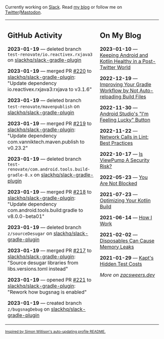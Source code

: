 Currently working on [Slack](https://slack.com/). Read [my blog](https://zacsweers.dev/) or follow me on [Twitter](https://twitter.com/ZacSweers)/[Mastodon](https://hachyderm.io/@ZacSweers).

<table><tr><td valign="top" width="60%">

## GitHub Activity
<!-- githubActivity starts -->
**2023-01-19** — deleted branch `test-renovate/io.reactivex.rxjava3` on [slackhq/slack-gradle-plugin](https://github.com/slackhq/slack-gradle-plugin)

**2023-01-19** — merged PR [#220](https://github.com/slackhq/slack-gradle-plugin/pull/220) to [slackhq/slack-gradle-plugin](https://github.com/slackhq/slack-gradle-plugin): "Update dependency io.reactivex.rxjava3:rxjava to v3.1.6"

**2023-01-19** — deleted branch `test-renovate/mavenpublish` on [slackhq/slack-gradle-plugin](https://github.com/slackhq/slack-gradle-plugin)

**2023-01-19** — merged PR [#219](https://github.com/slackhq/slack-gradle-plugin/pull/219) to [slackhq/slack-gradle-plugin](https://github.com/slackhq/slack-gradle-plugin): "Update dependency com.vanniktech.maven.publish to v0.23.2"

**2023-01-19** — deleted branch `test-renovate/com.android.tools.build-gradle-8.x` on [slackhq/slack-gradle-plugin](https://github.com/slackhq/slack-gradle-plugin)

**2023-01-19** — merged PR [#218](https://github.com/slackhq/slack-gradle-plugin/pull/218) to [slackhq/slack-gradle-plugin](https://github.com/slackhq/slack-gradle-plugin): "Update dependency com.android.tools.build:gradle to v8.0.0-beta01"

**2023-01-19** — deleted branch `z/sourceDesugar` on [slackhq/slack-gradle-plugin](https://github.com/slackhq/slack-gradle-plugin)

**2023-01-19** — merged PR [#217](https://github.com/slackhq/slack-gradle-plugin/pull/217) to [slackhq/slack-gradle-plugin](https://github.com/slackhq/slack-gradle-plugin): "Source desugar libraries from libs.versions.toml instead"

**2023-01-19** — opened PR [#221](https://github.com/slackhq/slack-gradle-plugin/pull/221) to [slackhq/slack-gradle-plugin](https://github.com/slackhq/slack-gradle-plugin): "Rework how bugsnag is enabled"

**2023-01-19** — created branch `z/bugsnagDebug` on [slackhq/slack-gradle-plugin](https://github.com/slackhq/slack-gradle-plugin)
<!-- githubActivity ends -->
</td><td valign="top" width="40%">

## On My Blog
<!-- blog starts -->
**2023-01-10** — [Keeping Android and Kotlin Healthy in a Post-Twitter World](https://www.zacsweers.dev/keeping-android-healthy/)

**2022-12-19** — [Improving Your Gradle Workflow by Not Auto-reloading Build Files](https://www.zacsweers.dev/improving-your-workflow-by-not-auto-reloading-build-files/)

**2022-11-30** — [Android Studio's "I'm Feeling Lucky" Button](https://www.zacsweers.dev/android-studios-im-feeling-lucky-button/)

**2022-11-22** — [Network Calls in Lint: Best Practices](https://www.zacsweers.dev/network-calls-in-lint-best-practices/)

**2022-10-17** — [Is ViewPump A Security Risk?](https://www.zacsweers.dev/is-viewpump-a-security-risk/)

**2022-05-23** — [You Are Not Blocked](https://www.zacsweers.dev/you-are-not-blocked/)

**2021-07-23** — [Optimizing Your Kotlin Build](https://www.zacsweers.dev/optimizing-your-kotlin-build/)

**2021-06-14** — [How I Work](https://www.zacsweers.dev/how-i-work/)

**2021-02-02** — [Disposables Can Cause Memory Leaks](https://www.zacsweers.dev/disposables-can-cause-memory-leaks/)

**2021-01-29** — [Kapt's Hidden Test Costs](https://www.zacsweers.dev/kapts-hidden-test-costs/)
<!-- blog ends -->
_More on [zacsweers.dev](https://zacsweers.dev/)_
</td></tr></table>

<sub><a href="https://simonwillison.net/2020/Jul/10/self-updating-profile-readme/">Inspired by Simon Willison's auto-updating profile README.</a></sub>
